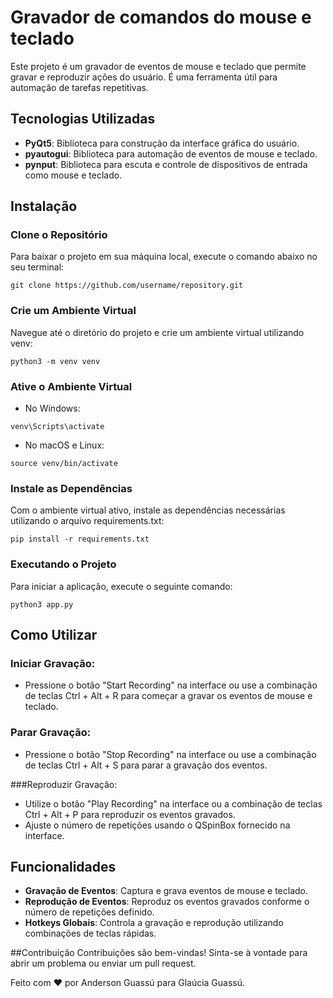 # Gravador de comandos do mouse e teclado

Este projeto é um gravador de eventos de mouse e teclado que permite gravar e reproduzir ações do usuário. É uma ferramenta útil para automação de tarefas repetitivas. 

## Tecnologias Utilizadas

- **PyQt5**: Biblioteca para construção da interface gráfica do usuário.
- **pyautogui**: Biblioteca para automação de eventos de mouse e teclado.
- **pynput**: Biblioteca para escuta e controle de dispositivos de entrada como mouse e teclado.

## Instalação

### Clone o Repositório

Para baixar o projeto em sua máquina local, execute o comando abaixo no seu terminal:

```
git clone https://github.com/username/repository.git
```
### Crie um Ambiente Virtual
Navegue até o diretório do projeto e crie um ambiente virtual utilizando venv:
```
python3 -m venv venv
```
### Ative o Ambiente Virtual
- No Windows:
```
venv\Scripts\activate
```
- No macOS e Linux:
```
source venv/bin/activate
```
### Instale as Dependências
Com o ambiente virtual ativo, instale as dependências necessárias utilizando o arquivo requirements.txt:

```
pip install -r requirements.txt
```
### Executando o Projeto
Para iniciar a aplicação, execute o seguinte comando:

```
python3 app.py
```
## Como Utilizar
### Iniciar Gravação:

- Pressione o botão "Start Recording" na interface ou use a combinação de teclas Ctrl + Alt + R para começar a gravar os eventos de mouse e teclado.

### Parar Gravação:

- Pressione o botão "Stop Recording" na interface ou use a combinação de teclas Ctrl + Alt + S para parar a gravação dos eventos.

###Reproduzir Gravação:

- Utilize o botão "Play Recording" na interface ou a combinação de teclas Ctrl + Alt + P para reproduzir os eventos gravados.
- Ajuste o número de repetições usando o QSpinBox fornecido na interface.

## Funcionalidades
- **Gravação de Eventos**: Captura e grava eventos de mouse e teclado.
- **Reprodução de Eventos**: Reproduz os eventos gravados conforme o número de repetições definido.
- **Hotkeys Globais**: Controla a gravação e reprodução utilizando combinações de teclas rápidas.

##Contribuição
Contribuições são bem-vindas! Sinta-se à vontade para abrir um problema ou enviar um pull request.


Feito com ❤️ por Anderson Guassú para Glaúcia Guassú.


